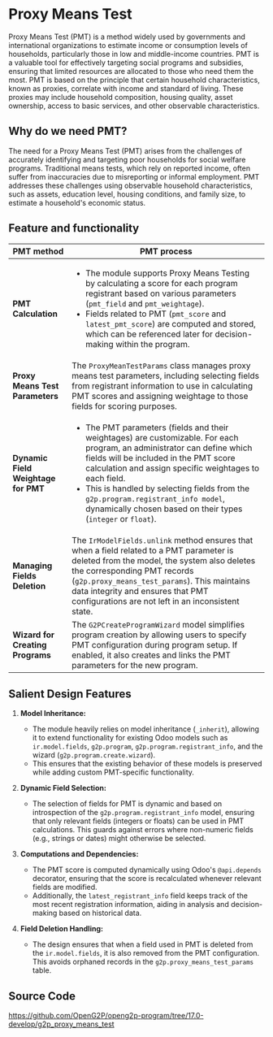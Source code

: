 # Proxy Means Test

Proxy Means Test (PMT) is a method widely used by governments and international organizations to estimate income or consumption levels of households, particularly those in low and middle-income countries. PMT is a valuable tool for effectively targeting social programs and subsidies, ensuring that limited resources are allocated to those who need them the most. PMT is based on the principle that certain household characteristics, known as proxies, correlate with income and standard of living. These proxies may include household composition, housing quality, asset ownership, access to basic services, and other observable characteristics.

## Why do we need PMT?

The need for a Proxy Means Test (PMT) arises from the challenges of accurately identifying and targeting poor households for social welfare programs. Traditional means tests, which rely on reported income, often suffer from inaccuracies due to misreporting or informal employment. PMT addresses these challenges using observable household characteristics, such as assets, education level, housing conditions, and family size, to estimate a household's economic status.

## Feature and functionality

| **PMT method** | **PMT process**  |
| ------- | --- |
| **PMT Calculation** | <ul><li>The module supports Proxy Means Testing by calculating a score for each program registrant based on various parameters (`pmt_field` and `pmt_weightage`).</li><li>Fields related to PMT (`pmt_score` and `latest_pmt_score`) are computed and stored, which can be referenced later for decision-making within the program.</li></ul>|
| **Proxy Means Test Parameters** | The `ProxyMeanTestParams` class manages proxy means test parameters, including selecting fields from registrant information to use in calculating PMT scores and assigning weightage to those fields for scoring purposes. |
| **Dynamic Field Weightage for PMT** | <ul><li>The PMT parameters (fields and their weightages) are customizable. For each program, an administrator can define which fields will be included in the PMT score calculation and assign specific weightages to each field.</li><li>This is handled by selecting fields from the `g2p.program.registrant_info model`, dynamically chosen based on their types (`integer` or `float`).</li></ul>|
| **Managing Fields Deletion** | The `IrModelFields.unlink` method ensures that when a field related to a PMT parameter is deleted from the model, the system also deletes the corresponding PMT records (`g2p.proxy_means_test_params`). This maintains data integrity and ensures that PMT configurations are not left in an inconsistent state. |
| **Wizard for Creating Programs** | The `G2PCreateProgramWizard` model simplifies program creation by allowing users to specify PMT configuration during program setup. If enabled, it also creates and links the PMT parameters for the new program.|

## Salient Design Features
1. **Model Inheritance:**
   - The module heavily relies on model inheritance (`_inherit`), allowing it to extend functionality for existing Odoo models such as `ir.model.fields`, `g2p.program`, `g2p.program.registrant_info`, and the wizard (`g2p.program.create.wizard`).
   - This ensures that the existing behavior of these models is preserved while adding custom PMT-specific functionality.

2. **Dynamic Field Selection:**
   - The selection of fields for PMT is dynamic and based on introspection of the `g2p.program.registrant_info` model, ensuring that only relevant fields (integers or floats) can be used in PMT calculations. This guards against errors where non-numeric fields (e.g., strings or dates) might otherwise be selected.

4. **Computations and Dependencies:**
   - The PMT score is computed dynamically using Odoo's `@api.depends` decorator, ensuring that the score is recalculated whenever relevant fields are modified.
   - Additionally, the `latest_registrant_info` field keeps track of the most recent registration information, aiding in analysis and decision-making based on historical data.
5. **Field Deletion Handling:**
   - The design ensures that when a field used in PMT is deleted from the `ir.model.fields`, it is also removed from the PMT configuration. This avoids orphaned records in the `g2p.proxy_means_test_params` table.

## Source Code
https://github.com/OpenG2P/openg2p-program/tree/17.0-develop/g2p_proxy_means_test
